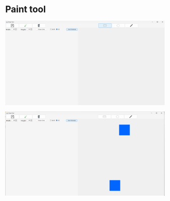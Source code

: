 # Paint tool

<div align="center">
  <img src="Paint/src/img/area.png">
</div>
<br>
<div align="center">
  <img src="Paint/src/img/arearec.png">
</div>